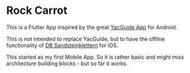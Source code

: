# Rock Carrot

This is a Flutter App inspired by the great [YacGuide App](https://github.com/YacGroup/yacguide) for Android.

This is not intended to replace YacGuide, but to have the offline functionality of [DB Sandsteinklettern](http://db-sandsteinklettern.gipfelbuch.de/) for iOS.

This started as my first Mobile App. So it is rather basic and might miss architecture building blocks - but so far it works.

